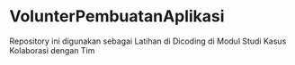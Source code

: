 # VolunterPembuatanAplikasi
Repository ini digunakan sebagai Latihan di Dicoding di Modul Studi Kasus Kolaborasi dengan Tim
